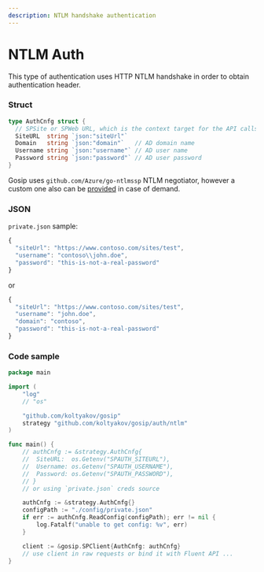 ```yaml
---
description: NTLM handshake authentication
---
```


# NTLM Auth

This type of authentication uses HTTP NTLM handshake in order to obtain authentication header.

### Struct

```go
type AuthCnfg struct {
  // SPSite or SPWeb URL, which is the context target for the API calls
  SiteURL  string `json:"siteUrl"`
  Domain   string `json:"domain"`   // AD domain name
  Username string `json:"username"` // AD user name
  Password string `json:"password"` // AD user password
}
```

Gosip uses `github.com/Azure/go-ntlmssp` NTLM negotiator, however a custom one also can be [provided](https://github.com/koltyakov/gosip/issues/14) in case of demand.

### JSON

`private.json` sample:

```javascript
{
  "siteUrl": "https://www.contoso.com/sites/test",
  "username": "contoso\\john.doe",
  "password": "this-is-not-a-real-password"
}
```

or

```javascript
{
  "siteUrl": "https://www.contoso.com/sites/test",
  "username": "john.doe",
  "domain": "contoso",
  "password": "this-is-not-a-real-password"
}
```

### Code sample

```go
package main

import (
	"log"
	// "os"

	"github.com/koltyakov/gosip"
	strategy "github.com/koltyakov/gosip/auth/ntlm"
)

func main() {
	// authCnfg := &strategy.AuthCnfg{
	// 	SiteURL:  os.Getenv("SPAUTH_SITEURL"),
	// 	Username: os.Getenv("SPAUTH_USERNAME"),
	// 	Password: os.Getenv("SPAUTH_PASSWORD"),
	// }
	// or using `private.json` creds source

	authCnfg := &strategy.AuthCnfg{}
	configPath := "./config/private.json"
	if err := authCnfg.ReadConfig(configPath); err != nil {
		log.Fatalf("unable to get config: %v", err)
	}

	client := &gosip.SPClient{AuthCnfg: authCnfg}
	// use client in raw requests or bind it with Fluent API ...
}
```

